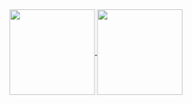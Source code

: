 <a href="https://markmelnic.com" target="_blank">
  <img height="150px" align="center" src="https://github-readme-stats.vercel.app/api?username=markmelnic&hide_border=true&show_icons=true&include_all_commits=true&count_private=true&line_height=21&theme=graywhite"/>
  <img height="150px" align="center" src="https://github-readme-stats.vercel.app/api/top-langs/?username=markmelnic&hide=html&hide_border=true&layout=compact&line_height=21&&theme=graywhite "/>
  <!--<img height="150px" align="center" src="https://github-readme-stats.vercel.app/api/wakatime?username=markmelnic&hide=html&hide_border=true&layout=compact&theme=graywhite"/>--></a>

